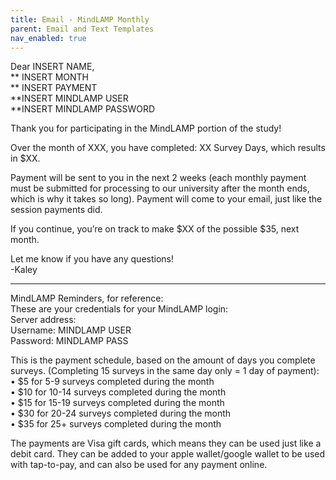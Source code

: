 ```yaml
---
title: Email - MindLAMP Monthly
parent: Email and Text Templates
nav_enabled: true 
---
```


Dear INSERT NAME,  
** INSERT MONTH  
** INSERT PAYMENT  
**INSERT MINDLAMP USER   
**INSERT MINDLAMP PASSWORD  

Thank you for participating in the MindLAMP portion of the study!  
 
Over the month of XXX, you have completed: XX Survey Days, which results in $XX.  

Payment will be sent to you in the next 2 weeks (each monthly payment must be submitted for processing to our university after the month ends, which is why it takes so long). Payment will come to your email, just like the session payments did.  

If you continue, you’re on track to make $XX of the possible $35, next month.  

Let me know if you have any questions!  
-Kaley  

-------------------------------------------

MindLAMP Reminders, for reference:  
These are your credentials for your MindLAMP login:  
Server address: <network address>   
Username: MINDLAMP USER  
Password: MINDLAMP PASS  
  
This is the payment schedule, based on the amount of days you complete surveys. (Completing 15 surveys in the same day only = 1 day of payment):  
	• $5 for 5-9 surveys completed during the month  
	• $10 for 10-14 surveys completed during the month   
	• $15 for 15-19 surveys completed during the month  
	• $30 for 20-24 surveys completed during the month  
	• $35 for 25+ surveys completed during the month  
 

The payments are Visa gift cards, which means they can be used just like a debit card. They can be added to your apple wallet/google wallet to be used with tap-to-pay, and can also be used for any payment online.   

